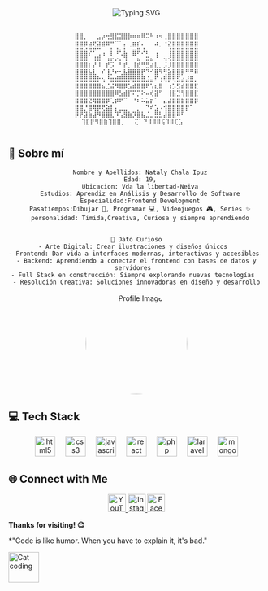 <div align="center">
  <img src="https://readme-typing-svg.herokuapp.com?font=Fira+Code&size=32&duration=2800&pause=2000&color=38BDF8&center=true&vCenter=true&width=940&lines=Me+presento%2C+mi+nombre+es+Nataly;Un+gusto+en+conocerlos" alt="Typing SVG" />
</div>

</div>

</div>

<br> 
<div align="center">

```text
⣿⣿⡀⠀⠀⣠⡴⢒⣻⣯⣽⣿⡷⠶⠶⠿⠭⠓⠰⠲⢀⣿⣿⣿⣿⣿⣿⣿
⣿⣿⡿⣴⢟⣽⣾⠿⠛⠉⠁⡄⢀⣶⡎⠄⠀⠀⠴⡀⠐⣝⣿⣿⣿⣿⣿⣿
⣿⣿⣮⡻⠟⠉⢀⠀⡇⢸⠆⣇⠀⣶⡿⡸⡄⠀⢀⠀⠀⢸⣿⣿⣿⣿⣿⣿
⣿⣿⣿⠁⢰⣾⠈⢠⡥⡠⡈⢻⠀⠉⣄⠀⣒⣄⠘⠀⢤⢜⣿⣿⣿⣿⣿⣿
⣿⣿⣿⡆⡜⠸⠀⡞⡩⠀⠃⡞⡀⢸⣞⠛⣛⣴⣇⡀⡨⡸⣿⣿⣿⣿⣿⣿
⣿⣿⣿⣧⣇⠀⠎⢸⡘⠖⢂⣧⣿⣿⣿⡟⠙⠊⣿⠻⢛⣵⣿⣿⡿⠛⠛⠿
⣿⣿⣿⣿⣿⡗⢢⠘⣶⣾⣿⣿⡿⣿⣿⣿⣨⣤⠏⢰⢿⡿⢟⣫⣴⣜⣿⡀
⣿⣿⣿⣿⣿⣿⣦⣈⣬⠻⣿⡿⣡⣾⣿⣿⠟⢡⣆⣿⠀⢰⡡⣫⣾⣿⣿⣏
⣿⣿⣿⣿⣿⣿⣿⣿⣿⠿⣣⣾⡏⠍⡉⠕⠤⢞⣽⠋⠀⢸⣯⣙⢻⣿⣿⣏
⣿⣿⣿⣝⢿⣿⣿⡿⢁⡾⠟⠉⠀⠘⠆⠥⣥⡖⠁⠀⣄⣼⣿⣿⣷⣿⣿⡿
⣿⣿⡘⣿⢿⡿⢟⣵⡇⡄⣀⣀⠀⠀⡀⠀⠙⠞⣡⠠⢺⣿⣿⣿⣿⡟⠁⠀
⡿⡟⣽⣷⣼⠻⣿⣿⣇⠹⢡⣻⣷⡹⣿⣧⣈⣀⣛⣃⣼⣿⣿⠿⠋⠀⠀⠀
⢹⣏⡟⠻⣿⣷⢹⣿⣿⡀⠀⠀⢍⠁⠙⠸⠿⠿⢯⠹⠿⢏⣡⠀⠀
⠀⠀⠀⠀⠀⠀⠀⠀⠀⠀⠀⠀⠀⠀⠀⠀⠀⠀⠀⠀⠀⠀⠀⠀⠀⠀⠀⠀⠀⠀⠀⠀⠀⠀⠀⠀⠀
```

</div>


  
## 🌟 Sobre mí

  
<div align="center">


```
  Nombre y Apellidos: Nataly Chala Ipuz
  Edad: 19,
  Ubicacion: Vda la libertad-Neiva
  Estudios: Aprendiz en Análisis y Desarrollo de Software
  Especialidad:Frontend Development
  Pasatiempos:Dibujar 🎨, Programar 💻, Videojuegos 🎮, Series ✨
  personalidad: Timida,Creativa, Curiosa y siempre aprendiendo


🚀 Dato Curioso
- Arte Digital: Crear ilustraciones y diseños únicos  
- Frontend: Dar vida a interfaces modernas, interactivas y accesibles  
- Backend: Aprendiendo a conectar el frontend con bases de datos y servidores  
- Full Stack en construcción: Siempre explorando nuevas tecnologías  
- Resolución Creativa: Soluciones innovadoras en diseño y desarrollo

 ```

</div>
<div align="center">
  <img src="https://staticg.sportskeeda.com/editor/2022/09/b8258-16624650488441-1920.jpg" alt="Profile Image" width="200" style="border-radius: 50%;" />
</div>

<!-- Updated tech stack section with better spacing -->
## 💻 Tech Stack

<div align="center">
  <img src="https://cdn.jsdelivr.net/gh/devicons/devicon/icons/html5/html5-original.svg" height="40" alt="html5 logo" />
  <img width="12" />
  <img src="https://cdn.jsdelivr.net/gh/devicons/devicon/icons/css3/css3-original.svg" height="40" alt="css3 logo" />
  <img width="12" />
  <img src="https://cdn.jsdelivr.net/gh/devicons/devicon/icons/javascript/javascript-original.svg" height="40" alt="javascript logo" />
  <img width="12" />
  <img src="https://cdn.jsdelivr.net/gh/devicons/devicon/icons/react/react-original.svg" height="40" alt="react logo" />
  <img width="12" />
  <img src="https://cdn.jsdelivr.net/gh/devicons/devicon/icons/php/php-original.svg" height="40" alt="php logo" />
  <img width="12" />
  <img src="https://cdn.jsdelivr.net/gh/devicons/devicon/icons/laravel/laravel-original.svg" height="40" alt="laravel logo" />
  <img width="12" />
  <img src="https://cdn.jsdelivr.net/gh/devicons/devicon/icons/mongodb/mongodb-original.svg" height="40" alt="mongodb logo" />
</div>




## 🌐 Connect with Me

<div align="center">
  <a href="https://www.youtube.com/@Natty_uu741" target="_blank">
    <img src="https://img.shields.io/static/v1?message=Youtube&logo=youtube&label=&color=FF0000&logoColor=white&labelColor=&style=for-the-badge" height="35" alt="YouTube" />
  </a>
  <a href="https://www.instagram.com/nattyci_byethost16_?igsh=MTdpYmhhNWdib3Zkbw==" target="_blank">
    <img src="https://img.shields.io/static/v1?message=Instagram&logo=instagram&label=&color=E4405F&logoColor=white&labelColor=&style=for-the-badge" height="35" alt="Instagram" />
  </a>
  <a href="https://www.facebook.com/nataly.chalaipuz.7" target="_blank">
    <img src="https://img.shields.io/static/v1?message=Facebook&logo=facebook&label=&color=1877F2&logoColor=white&labelColor=&style=for-the-badge" height="35" alt="Facebook" />
  </a>
</div>


  **Thanks for visiting! 😊**
  

  
  *"Code is like humor. When you have to explain it, it's bad."
  
  <img src="https://media.giphy.com/media/LmNwrBhejkK9EFP504/giphy.gif" width="60" alt="Cat coding" />
  
</div>
